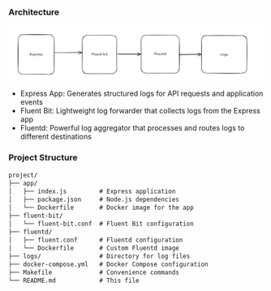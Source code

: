 
### Architecture
<img src="assets/images/Arch.png" alt="ArchMap Overview" style="max-width:100%;"/>

- Express App: Generates structured logs for API requests and application events
- Fluent Bit: Lightweight log forwarder that collects logs from the Express app
- Fluentd: Powerful log aggregator that processes and routes logs to different destinations


### Project Structure
```
project/
├── app/
│   ├── index.js         # Express application
│   ├── package.json     # Node.js dependencies
│   └── Dockerfile       # Docker image for the app
├── fluent-bit/
│   └── fluent-bit.conf  # Fluent Bit configuration
├── fluentd/
│   ├── fluent.conf      # Fluentd configuration
│   └── Dockerfile       # Custom Fluentd image
├── logs/                # Directory for log files
├── docker-compose.yml   # Docker Compose configuration
├── Makefile             # Convenience commands
└── README.md            # This file
```